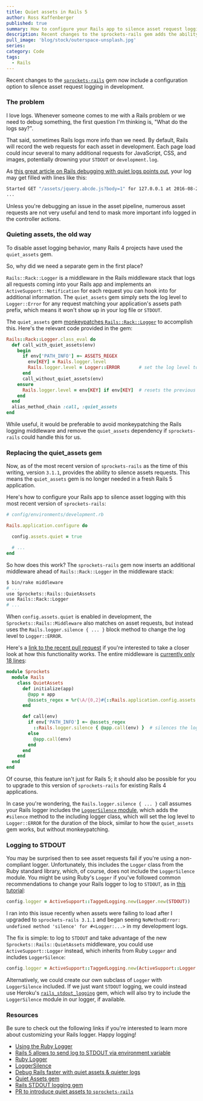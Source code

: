 ```yaml
---
title: Quiet assets in Rails 5
author: Ross Kaffenberger
published: true
summary: How to configure your Rails app to silence asset request logging
description: Recent changes to the sprockets-rails gem adds the ability to silence asset request logging in Rails 5
pull_image: 'blog/stock/outerspace-unsplash.jpg'
series:
category: Code
tags:
  - Rails
---
```


Recent changes to the [`sprockets-rails`](https://github.com/rails/sprockets-rails) gem now include a configuration option
to silence asset request logging in development.

### The problem

I love logs. Whenever someone comes to me with a Rails problem or we need to
debug something, the first question I'm thinking is, "What do the logs say?".

That said, sometimes Rails logs more info than we need. By default, Rails will record the web requests for each asset in development. Each page load could incur several to many additional requests for JavaScript, CSS, and images, potentially drowning your `STDOUT` or `development.log`.

As [this great article on Rails debugging with quiet logs points out](https://eliotsykes.com/quiet-assets), your log may get filled with lines like this:

```bash
Started GET "/assets/jquery.abcde.js?body=1" for 127.0.0.1 at 2016-08-27 18:38:00 -0400
...
```

Unless you're debugging an issue in the asset pipeline, numerous asset requests are not very useful and tend to mask more important info logged in the controller actions.

### Quieting assets, the old way

To disable asset logging behavior, many Rails 4 projects have used the `quiet_assets` gem.

So, why did we need a separate gem in the first place?

`Rails::Rack::Logger` is a middleware in the Rails middleware stack that logs all requests coming into your Rails app and implements an `ActiveSupport::Notification` for each request you can hook into for additional information. The `quiet_assets` gem simply sets the log level to `Logger::Error` for any request matching your application's assets path prefix, which means it won't show up in your log file or `STDOUT`.

The `quiet_assets` gem [monkeypatches `Rails::Rack::Logger`](https://github.com/evrone/quiet_assets/blob/e54ca548f005ca2a93e781c7b583ff4d0b59dd35/lib/quiet_assets.rb#L20) to accomplish this. Here's the relevant code provided in the gem:

```ruby
Rails::Rack::Logger.class_eval do
  def call_with_quiet_assets(env)
    begin
      if env['PATH_INFO'] =~ ASSETS_REGEX
        env[KEY] = Rails.logger.level
        Rails.logger.level = Logger::ERROR       # set the log level to silence
      end
      call_without_quiet_assets(env)
    ensure
      Rails.logger.level = env[KEY] if env[KEY]  # resets the previous log level
    end
  end
  alias_method_chain :call, :quiet_assets
end
```

While useful, it would be preferable to avoid monkeypatching the Rails logging
middleware and remove the `quiet_assets` dependency if `sprockets-rails` could
handle this for us.

### Replacing the quiet_assets gem

Now, as of the most recent version of `sprockets-rails` as the time of this writing, version `3.1.1`, provides the ability to silence assets requests. This means the `quiet_assets` gem is no longer needed in a fresh Rails 5 application.

Here's how to configure your Rails app to silence asset logging with this most
recent version of `sprockets-rails`:

```ruby
# config/environments/development.rb

Rails.application.configure do

  config.assets.quiet = true

  # ...
end
```

So how does this work? The `sprockets-rails` gem now inserts an additional middleware ahead of `Rails::Rack::Logger` in the middleware stack:

```bash
$ bin/rake middleware
# ...
use Sprockets::Rails::QuietAssets
use Rails::Rack::Logger
# ...
```

When `config.assets.quiet` is enabled in development, the `Sprockets::Rails::Middleware` also matches on asset requests, but instead uses the `Rails.logger.silence { ... }` block method to change the log level to `Logger::ERROR`.

Here's a [link to the recent pull request](https://github.com/rails/sprockets-rails/pull/355) if you're interested to take a closer look at how this functionality works. The entire middleware is [currently only 18 lines](https://github.com/rails/sprockets-rails/blob/df5950017d7f2aa6fcbfa3949edfef85c35c28c7/lib/sprockets/rails/quiet_assets.rb):

```ruby
module Sprockets
  module Rails
    class QuietAssets
      def initialize(app)
        @app = app
        @assets_regex = %r(\A/{0,2}#{::Rails.application.config.assets.prefix})
      end

      def call(env)
        if env['PATH_INFO'] =~ @assets_regex
          ::Rails.logger.silence { @app.call(env) }  # silences the logs!
        else
          @app.call(env)
        end
      end
    end
  end
end
```

Of course, this feature isn't just for Rails 5; it should also be possible for you to upgrade to this version of `sprockets-rails` for existing Rails 4 applications.

In case you're wondering, the `Rails.logger.silence { ... }` call assumes your
Rails logger includes the [`LoggerSilence` module](http://api.rubyonrails.org/classes/LoggerSilence.html), which adds the `#silence` method to the including logger class, which will set the log level to `Logger::ERROR` for the duration of the block, similar to how the `quiet_assets` gem works, but without monkeypatching.

### Logging to STDOUT

You may be surprised then to see asset requests fail if you're using a non-compliant logger. Unfortunately, this includes the `Logger` class from the Ruby standard library, which, of course, does not include the `LoggerSilence` module. You might be using Ruby's `Logger` if you've followed common recommendations to change your Rails logger to log to `STDOUT`, as in [this tutorial](http://blog.bigbinary.com/2016/04/12/rails-5-allows-to-send-log-to-stdout-via-environment-variable.html):

```ruby
config.logger = ActiveSupport::TaggedLogging.new(Logger.new(STDOUT))
```

I ran into this issue recently when assets were failing to load after I upgraded
to `sprockets-rails 3.1.1` and began seeing `NoMethodError: undefined method 'silence' for #<Logger:...>` in my development logs.

The fix is simple: to log to `STDOUT` and take advantage of the new
`Sprockets::Rails::QuietAssets` middleware, you could use `ActiveSupport::Logger` instead, which inherits from Ruby `Logger` and includes `LoggerSilence`:

```ruby
config.logger = ActiveSupport::TaggedLogging.new(ActiveSupport::Logger.new(STDOUT))
```

Alternatively, we could create our own subclass of `Logger` with `LoggerSilence`
included. If we just want `STDOUT` logging, we could instead use Heroku's
[`rails_stdout_logging`](https://github.com/heroku/rails_stdout_logging) gem,
which will also try to include the `LoggerSilence` module in our logger, if available.

### Resources

Be sure to check out the following links if you're interested to learn more
about customizing your Rails logger. Happy logging!

* [Using the Ruby Logger](http://hawkins.io/2013/08/using-the-ruby-logger/)
* [Rails 5 allows to send log to STDOUT via environment variable](http://blog.bigbinary.com/2016/04/12/rails-5-allows-to-send-log-to-stdout-via-environment-variable.html)
* [Ruby Logger](https://ruby-doc.org/stdlib-2.3.0/libdoc/logger/rdoc/Logger.html)
* [LoggerSilence](http://apidock.com/rails/LoggerSilence/silence)
* [Debug Rails faster with quiet assets & quieter logs](https://eliotsykes.com/quiet-assets)
* [Quiet Assets gem](https://github.com/evrone/quiet_assets)
* [Rails STDOUT logging gem](https://github.com/heroku/rails_stdout_logging)
* [PR to introduce quiet assets to `sprockets-rails`](https://github.com/rails/sprockets-rails/pull/355)

